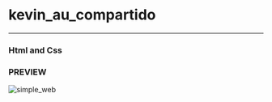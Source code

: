 # kevin_au_compartido
___
### Html and Css 

### PREVIEW
![simple_web](https://user-images.githubusercontent.com/39138605/133945748-6727cd64-73c0-426a-a191-6641539c304e.gif)
